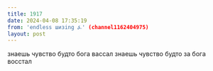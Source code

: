 ```yaml
---
title: 1917
date: 2024-04-08 17:35:19
from: 'endless шизing ⍼' (channel1162404975)
layout: post
---
```


знаешь чувство будто бога вассал
знаешь чувство будто за бога восстал
